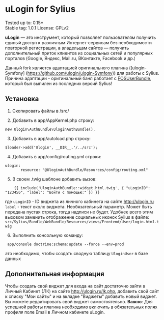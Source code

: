 # uLogin for Sylius

Tested up to: 0.15*  
Stable tag: 1.0.1 
License: GPLv2  

**uLogin** — это инструмент, который позволяет пользователям получить единый доступ к различным Интернет-сервисам без необходимости повторной регистрации,
а владельцам сайтов — получить дополнительный приток клиентов из социальных сетей и популярных порталов (Google, Яндекс, Mail.ru, ВКонтакте, Facebook и др.)

Данный fork является адаптацией оригинального плагина ([ulogin-Symfony] (https://github.com/ulogin/ulogin-Symfony)) для работы с Sylius. Причина адаптации - оригинальный банл работает с [FOSUserBundle](https://github.com/FriendsOfSymfony/FOSUserBundle), который был выпилен из последних версий Sylius!  


## Установка

1) Скопировать файлы в /src/

2) Добавить в app/AppKernel.php строку: 
```
new Ulogin\AuthBundle\UloginAuthBundle(),
```
3) Добавить в app/autoload.php строку: 
```
$loader->add('Ulogin', __DIR__.'/../src');
```
4) Добавить в app/config/routing.yml строки:
```
ulogin:
       resource: "@UloginAuthBundle/Resources/config/routing.xml"
```
5) В своем .twig шаблоне добавить вызов:
```
    {{ include('UloginAuthBundle::widget.html.twig', { "uLoginID": "123456", "label": "Войти с помощью:" }) }}
```

где 
`uLoginID` - ID виджета из личного кабинета на сайте http://ulogin.ru
`label` - текст около виджета. Необязательный параметр. Может быть передана пустая строка, тогда надписи не будет.
Удобнее всего этим вызовом заменить отображение социальных иконок Sylius в файле: `src/Sylius/Bundle/WebBundle/Resources/views/Frontend/User/login.html.twig`

6) Выполнить консольную команду:
```
 app/console doctrine:schema:update --force --env=prod
```

это необходимо, чтобы создать сводную таблицу `UloginUser` в базе данных



## Дополнительная информация

Чтобы создать свой виджет для входа на сайт достаточно зайти в Личный Кабинет (ЛК) на сайте http://ulogin.ru/lk.php,
добавить свой сайт к списку "Мои сайты" и на вкладке "Виджеты" добавить новый виджет. Вы можете редактировать свой виджет самостоятельно.
**Важно**: Для успешной работы плагина необходимо включить в обязательных полях профиля поле Еmail в Личном кабинете uLogin.